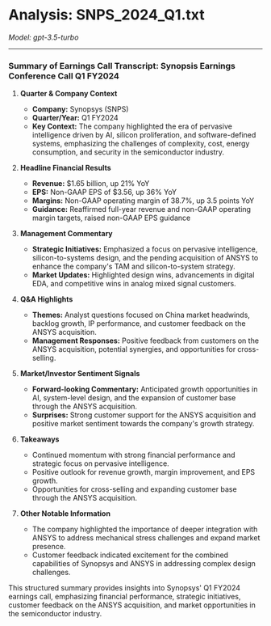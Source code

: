 # Analysis: SNPS_2024_Q1.txt

*Model: gpt-3.5-turbo*

---

### Summary of Earnings Call Transcript: Synopsis Earnings Conference Call Q1 FY2024

1. **Quarter & Company Context**
   - **Company:** Synopsys (SNPS)
   - **Quarter/Year:** Q1 FY2024
   - **Key Context:** The company highlighted the era of pervasive intelligence driven by AI, silicon proliferation, and software-defined systems, emphasizing the challenges of complexity, cost, energy consumption, and security in the semiconductor industry.

2. **Headline Financial Results**
   - **Revenue:** $1.65 billion, up 21% YoY
   - **EPS:** Non-GAAP EPS of $3.56, up 36% YoY
   - **Margins:** Non-GAAP operating margin of 38.7%, up 3.5 points YoY
   - **Guidance:** Reaffirmed full-year revenue and non-GAAP operating margin targets, raised non-GAAP EPS guidance

3. **Management Commentary**
   - **Strategic Initiatives:** Emphasized a focus on pervasive intelligence, silicon-to-systems design, and the pending acquisition of ANSYS to enhance the company's TAM and silicon-to-system strategy.
   - **Market Updates:** Highlighted design wins, advancements in digital EDA, and competitive wins in analog mixed signal customers.

4. **Q&A Highlights**
   - **Themes:** Analyst questions focused on China market headwinds, backlog growth, IP performance, and customer feedback on the ANSYS acquisition.
   - **Management Responses:** Positive feedback from customers on the ANSYS acquisition, potential synergies, and opportunities for cross-selling.

5. **Market/Investor Sentiment Signals**
   - **Forward-looking Commentary:** Anticipated growth opportunities in AI, system-level design, and the expansion of customer base through the ANSYS acquisition.
   - **Surprises:** Strong customer support for the ANSYS acquisition and positive market sentiment towards the company's growth strategy.

6. **Takeaways**
   - Continued momentum with strong financial performance and strategic focus on pervasive intelligence.
   - Positive outlook for revenue growth, margin improvement, and EPS growth.
   - Opportunities for cross-selling and expanding customer base through the ANSYS acquisition.

7. **Other Notable Information**
   - The company highlighted the importance of deeper integration with ANSYS to address mechanical stress challenges and expand market presence.
   - Customer feedback indicated excitement for the combined capabilities of Synopsys and ANSYS in addressing complex design challenges.

This structured summary provides insights into Synopsys' Q1 FY2024 earnings call, emphasizing financial performance, strategic initiatives, customer feedback on the ANSYS acquisition, and market opportunities in the semiconductor industry.